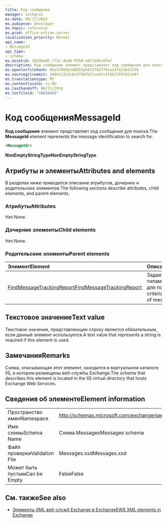 ```yaml
---
title: Код сообщения
manager: sethgros
ms.date: 09/17/2015
ms.audience: Developer
ms.topic: reference
ms.prod: office-online-server
localization_priority: Normal
api_name:
- MessageId
api_type:
- schema
ms.assetid: 3b038ad5-7752-4ed8-9769-a9f1d86c8fef
description: Код сообщения элемент представляет код сообщения для поиска.
ms.openlocfilehash: 66a7298db2d0052e5653742f781aa3f423b427d5
ms.sourcegitcommit: 34041125dc8c5f993b21cebfc4f8b72f0fd2cb6f
ms.translationtype: MT
ms.contentlocale: ru-RU
ms.lasthandoff: 06/11/2018
ms.locfileid: "19834455"
---
```

# <a name="messageid"></a><span data-ttu-id="dc5d9-103">Код сообщения</span><span class="sxs-lookup"><span data-stu-id="dc5d9-103">MessageId</span></span>

<span data-ttu-id="dc5d9-104">**Код сообщения** элемент представляет код сообщения для поиска.</span><span class="sxs-lookup"><span data-stu-id="dc5d9-104">The **MessageId** element represents the message identification to search for.</span></span> 
  
```XML
<MessageId/>
```

 <span data-ttu-id="dc5d9-105">**NonEmptyStringType**</span><span class="sxs-lookup"><span data-stu-id="dc5d9-105">**NonEmptyStringType**</span></span>
## <a name="attributes-and-elements"></a><span data-ttu-id="dc5d9-106">Атрибуты и элементы</span><span class="sxs-lookup"><span data-stu-id="dc5d9-106">Attributes and elements</span></span>

<span data-ttu-id="dc5d9-107">В разделах ниже приводится описание атрибутов, дочерних и родительских элементов.</span><span class="sxs-lookup"><span data-stu-id="dc5d9-107">The following sections describe attributes, child elements, and parent elements.</span></span>
  
### <a name="attributes"></a><span data-ttu-id="dc5d9-108">Атрибуты</span><span class="sxs-lookup"><span data-stu-id="dc5d9-108">Attributes</span></span>

<span data-ttu-id="dc5d9-109">Нет.</span><span class="sxs-lookup"><span data-stu-id="dc5d9-109">None.</span></span>
  
### <a name="child-elements"></a><span data-ttu-id="dc5d9-110">Дочерние элементы</span><span class="sxs-lookup"><span data-stu-id="dc5d9-110">Child elements</span></span>

<span data-ttu-id="dc5d9-111">Нет.</span><span class="sxs-lookup"><span data-stu-id="dc5d9-111">None.</span></span>
  
### <a name="parent-elements"></a><span data-ttu-id="dc5d9-112">Родительские элементы</span><span class="sxs-lookup"><span data-stu-id="dc5d9-112">Parent elements</span></span>

|<span data-ttu-id="dc5d9-113">**Элемент**</span><span class="sxs-lookup"><span data-stu-id="dc5d9-113">**Element**</span></span>|<span data-ttu-id="dc5d9-114">**Описание**</span><span class="sxs-lookup"><span data-stu-id="dc5d9-114">**Description**</span></span>|
|:-----|:-----|
|[<span data-ttu-id="dc5d9-115">FindMessageTrackingReport</span><span class="sxs-lookup"><span data-stu-id="dc5d9-115">FindMessageTrackingReport</span></span>](findmessagetrackingreport.md) <br/> |<span data-ttu-id="dc5d9-116">Задает условия типам сообщений для поиска.</span><span class="sxs-lookup"><span data-stu-id="dc5d9-116">Specifies criteria for the types of messages to find.</span></span>  <br/> |
   
## <a name="text-value"></a><span data-ttu-id="dc5d9-117">Текстовое значение</span><span class="sxs-lookup"><span data-stu-id="dc5d9-117">Text value</span></span>

<span data-ttu-id="dc5d9-118">Текстовое значение, представляющее строку является обязательным, если данный элемент используется.</span><span class="sxs-lookup"><span data-stu-id="dc5d9-118">A text value that represents a string is required if this element is used.</span></span>
  
## <a name="remarks"></a><span data-ttu-id="dc5d9-119">Замечания</span><span class="sxs-lookup"><span data-stu-id="dc5d9-119">Remarks</span></span>

<span data-ttu-id="dc5d9-120">Схема, описывающая этот элемент, находится в виртуальном каталоге IIS, в котором размещены веб-службы Exchange.</span><span class="sxs-lookup"><span data-stu-id="dc5d9-120">The schema that describes this element is located in the IIS virtual directory that hosts Exchange Web Services.</span></span>
  
## <a name="element-information"></a><span data-ttu-id="dc5d9-121">Сведения об элементе</span><span class="sxs-lookup"><span data-stu-id="dc5d9-121">Element information</span></span>

|||
|:-----|:-----|
|<span data-ttu-id="dc5d9-122">Пространство имен</span><span class="sxs-lookup"><span data-stu-id="dc5d9-122">Namespace</span></span>  <br/> |http://schemas.microsoft.com/exchange/services/2006/messages  <br/> |
|<span data-ttu-id="dc5d9-123">Имя схемы</span><span class="sxs-lookup"><span data-stu-id="dc5d9-123">Schema Name</span></span>  <br/> |<span data-ttu-id="dc5d9-124">Схема Messages</span><span class="sxs-lookup"><span data-stu-id="dc5d9-124">Messages schema</span></span>  <br/> |
|<span data-ttu-id="dc5d9-125">Файл проверки</span><span class="sxs-lookup"><span data-stu-id="dc5d9-125">Validation File</span></span>  <br/> |<span data-ttu-id="dc5d9-126">Messages.xsd</span><span class="sxs-lookup"><span data-stu-id="dc5d9-126">Messages.xsd</span></span>  <br/> |
|<span data-ttu-id="dc5d9-127">Может быть пустым</span><span class="sxs-lookup"><span data-stu-id="dc5d9-127">Can be Empty</span></span>  <br/> |<span data-ttu-id="dc5d9-128">False</span><span class="sxs-lookup"><span data-stu-id="dc5d9-128">False</span></span>  <br/> |
   
## <a name="see-also"></a><span data-ttu-id="dc5d9-129">См. также</span><span class="sxs-lookup"><span data-stu-id="dc5d9-129">See also</span></span>



- [<span data-ttu-id="dc5d9-130">Элементы XML веб-служб Exchange в Exchange</span><span class="sxs-lookup"><span data-stu-id="dc5d9-130">EWS XML elements in Exchange</span></span>](ews-xml-elements-in-exchange.md)

